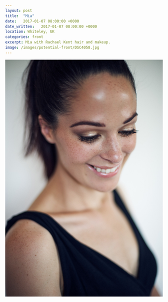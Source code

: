 ```yaml
---
layout: post
title:  "Mia"
date:   2017-01-07 08:00:00 +0000
date_written:   2017-01-07 08:00:00 +0000
location: Whiteley, UK
categories: front
excerpt: Mia with Rachael Kent hair and makeup.
image: /images/potential-front/DSC4058.jpg
---
```

<img src="/images/potential-front/DSC4058.jpg"/>
